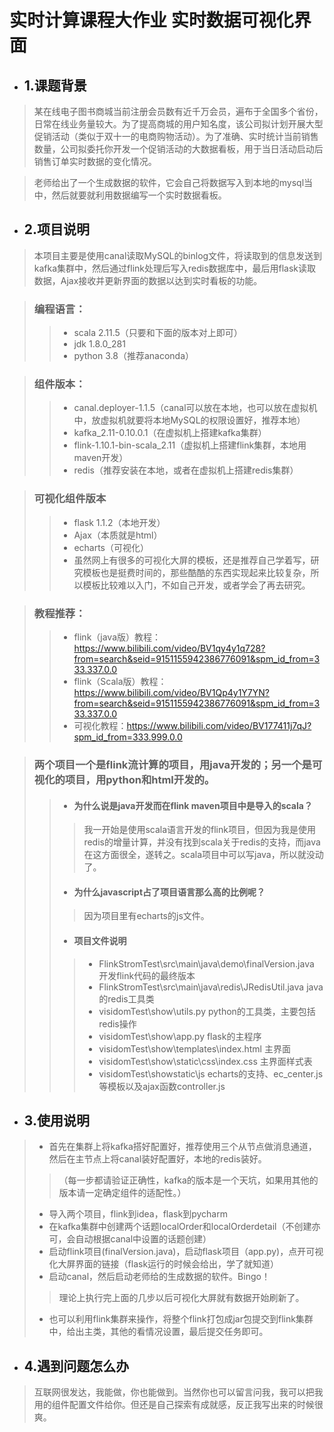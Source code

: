 # 实时计算课程大作业 实时数据可视化界面
* ## 1.课题背景
> 某在线电子图书商城当前注册会员数有近千万会员，遍布于全国多个省份，日常在线业务量较大。为了提高商城的用户知名度，该公司拟计划开展大型促销活动（类似于双十一的电商购物活动）。为了准确、实时统计当前销售数量，公司拟委托你开发一个促销活动的大数据看板，用于当日活动启动后销售订单实时数据的变化情况。

> 老师给出了一个生成数据的软件，它会自己将数据写入到本地的mysql当中，然后就要就利用数据编写一个实时数据看板。
* ## 2.项目说明
> 本项目主要是使用canal读取MySQL的binlog文件，将读取到的信息发送到kafka集群中，然后通过flink处理后写入redis数据库中，最后用flask读取数据，Ajax接收并更新界面的数据以达到实时看板的功能。

> ### 编程语言：
>> * scala 2.11.5（只要和下面的版本对上即可）
>> * jdk 1.8.0_281
>> * python 3.8（推荐anaconda）

> ### 组件版本：
>> * canal.deployer-1.1.5（canal可以放在本地，也可以放在虚拟机中，放虚拟机就要将本地MySQL的权限设置好，推荐本地）
>> * kafka_2.11-0.10.0.1（在虚拟机上搭建kafka集群）
>> * flink-1.10.1-bin-scala_2.11（虚拟机上搭建flink集群，本地用maven开发）
>> * redis（推荐安装在本地，或者在虚拟机上搭建redis集群）

> ### 可视化组件版本
>> * flask 1.1.2（本地开发）
>> * Ajax（本质就是html）
>> * echarts（可视化）
>> * 虽然网上有很多的可视化大屏的模板，还是推荐自己学着写，研究模板也是挺费时间的，那些酷酷的东西实现起来比较复杂，所以模板比较难以入门，不如自己开发，或者学会了再去研究。

> ### 教程推荐：
>> * flink（java版）教程：https://www.bilibili.com/video/BV1qy4y1q728?from=search&seid=9151155942386776091&spm_id_from=333.337.0.0
>> * flink（Scala版）教程：https://www.bilibili.com/video/BV1Qp4y1Y7YN?from=search&seid=9151155942386776091&spm_id_from=333.337.0.0
>> * 可视化教程：https://www.bilibili.com/video/BV177411j7qJ?spm_id_from=333.999.0.0

> ### 两个项目一个是flink流计算的项目，用java开发的；另一个是可视化的项目，用python和html开发的。
>> * #### 为什么说是java开发而在flink maven项目中是导入的scala？
>>> 我一开始是使用scala语言开发的flink项目，但因为我是使用redis的增量计算，并没有找到scala关于redis的支持，而java在这方面很全，遂转之。scala项目中可以写java，所以就没动了。
>> * #### 为什么javascript占了项目语言那么高的比例呢？
>>> 因为项目里有echarts的js文件。
>> * #### 项目文件说明
>>> * FlinkStromTest\src\main\java\demo\finalVersion.java
>>> 开发flink代码的最终版本
>>> * FlinkStromTest\src\main\java\redis\JRedisUtil.java
>>> java的redis工具类
>>> * visidomTest\show\utils.py
>>> python的工具类，主要包括redis操作
>>> * visidomTest\show\app.py
>>> flask的主程序
>>> * visidomTest\show\templates\index.html
>>> 主界面
>>> * visidomTest\show\static\css\index.css
>>> 主界面样式表
>>> * visidomTest\showstatic\js
>>>  echarts的支持、ec_center.js等模板以及ajax函数controller.js
* ## 3.使用说明
> * 首先在集群上将kafka搭好配置好，推荐使用三个从节点做消息通道，然后在主节点上将canal装好配置好，本地的redis装好。
>> （每一步都请验证正确性，kafka的版本是一个天坑，如果用其他的版本请一定确定组件的适配性。）
> * 导入两个项目，flink到idea，flask到pycharm
> * 在kafka集群中创建两个话题localOrder和localOrderdetail（不创建亦可，会自动根据canal中设置的话题创建）
> * 启动flink项目(finalVersion.java)，启动flask项目（app.py)，点开可视化大屏界面的链接（flask运行的时候会给出，学了就知道）
> * 启动canal，然后启动老师给的生成数据的软件。Bingo！
>> 理论上执行完上面的几步以后可视化大屏就有数据开始刷新了。
> * 也可以利用flink集群来操作，将整个flink打包成jar包提交到flink集群中，给出主类，其他的看情况设置，最后提交任务即可。
* ## 4.遇到问题怎么办
> 互联网很发达，我能做，你也能做到。当然你也可以留言问我，我可以把我用的组件配置文件给你。但还是自己探索有成就感，反正我写出来的时候很爽。
